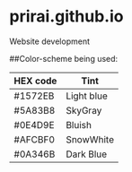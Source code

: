 # prirai.github.io
Website development

##Color-scheme being used:

| HEX code | Tint |
|------------|---------|
| #1572EB | Light blue|
| #5A83B8 | SkyGray |
| #0E4D9E | Bluish |
| #AFCBF0 | SnowWhite |
| #0A346B | Dark Blue |
